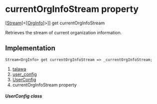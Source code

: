 
<div>

# currentOrgInfoStream property

</div>



[[Stream](https://api.flutter.dev/flutter/dart-core/Stream-class.html)[\<[[OrgInfo](../../models_organization_org_info/OrgInfo-class.html)]\>]]
get currentOrgInfoStream



Retrieves the stream of current organization information.



## Implementation

``` language-dart
Stream<OrgInfo> get currentOrgInfoStream => _currentOrgInfoStream;
```








1.  [talawa](../../index.html)
2.  [user_config](../../services_user_config/)
3.  [UserConfig](../../services_user_config/UserConfig-class.html)
4.  currentOrgInfoStream property

##### UserConfig class







